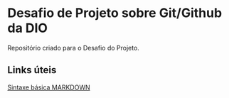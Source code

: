 # Desafio de Projeto sobre Git/Github da DIO
Repositório criado para o Desafio do Projeto.

## Links úteis
[Sintaxe básica MARKDOWN](https://www.markdownguide.org/basic-syntax/)
